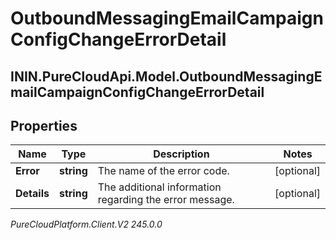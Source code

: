 # OutboundMessagingEmailCampaignConfigChangeErrorDetail

## ININ.PureCloudApi.Model.OutboundMessagingEmailCampaignConfigChangeErrorDetail

## Properties

|Name | Type | Description | Notes|
|------------ | ------------- | ------------- | -------------|
| **Error** | **string** | The name of the error code. | [optional] |
| **Details** | **string** | The additional information regarding the error message. | [optional] |



_PureCloudPlatform.Client.V2 245.0.0_

